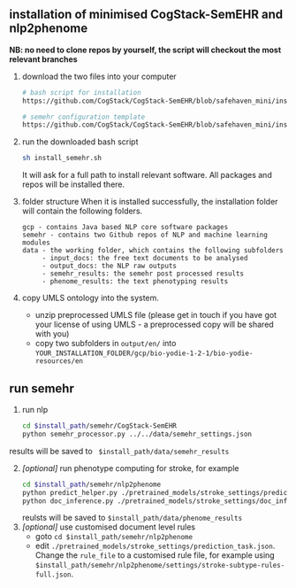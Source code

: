 ## installation of minimised CogStack-SemEHR and nlp2phenome
**NB: no need to clone repos by yourself, the script will checkout the most relevant branches**

1. download the two files into your computer
   ```bash
   # bash script for installation
   https://github.com/CogStack/CogStack-SemEHR/blob/safehaven_mini/installation/install_semehr.sh
   
   # semehr configuration template
   https://github.com/CogStack/CogStack-SemEHR/blob/safehaven_mini/installation/semehr_conf_template.json
   ```

<!--    **Extra Step 1.5** 
   manually download `bioyodie`. Due to the unavailability of our hosting server for large files, you now have to download `bioyodie` before running the installation script.  
   - Please download the zipped file from [here](https://drive.google.com/uc?export=download&id=1WMhdBq0pc6uljaDxyyrRYqinTuJVrhex).
   - In your `installation folder` (the path you will be asked to provide when running the script below), create a subfolder `gcp` and unzip the downloaded file in `gcp` (it will a subfolder there called `bio-yodie-1-2-1`). -->

2. run the downloaded bash script
   ```bash
   sh install_semehr.sh
   ```
   It will ask for a full path to install relevant software. All packages and repos will be installed there.

3. folder structure
   When it is installed successfully, the installation folder will contain the following folders.
   ```
   gcp - contains Java based NLP core software packages
   semehr - contains two Github repos of NLP and machine learning modules
   data - the working folder, which contains the following subfolders
        - input_docs: the free text documents to be analysed
        - output_docs: the NLP raw outputs
        - semehr_results: the semehr post processed results
        - phenome_results: the text phenotyping results
   ```

4. copy UMLS ontology into the system. 
   - unzip preprocessed UMLS file (please get in touch if you have got your license of using UMLS - a preprocessed copy will be shared with you)
   - copy two subfolders in `output/en/` into `YOUR_INSTALLATION_FOLDER/gcp/bio-yodie-1-2-1/bio-yodie-resources/en`

## run semehr
1. run nlp
   ```bash
   cd $install_path/semehr/CogStack-SemEHR
   python semehr_processor.py ../../data/semehr_settings.json
   ```
results will be saved to ` $install_path/data/semehr_results`

2. *[optional]* run phenotype computing for stroke, for example
   ```bash
   cd $install_path/semehr/nlp2phenome
   python predict_helper.py ./pretrained_models/stroke_settings/prediction_task.json
   python doc_inference.py ./pretrained_models/stroke_settings/doc_infer.json
   ```
   reulsts will be saved to `$install_path/data/phenome_results`
3. *[optional]* use customised document level rules
   - goto `cd $install_path/semehr/nlp2phenome`
   - edit `./pretrained_models/stroke_settings/prediction_task.json`. Change the `rule_file` to a customised rule file, for example using `$install_path/semehr/nlp2phenome/settings/stroke-subtype-rules-full.json`.

